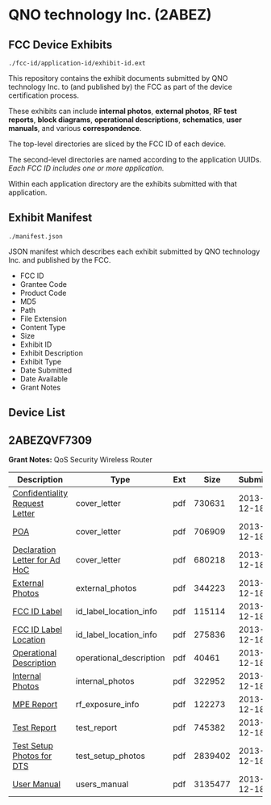 # QNO technology Inc. (2ABEZ)
## FCC Device Exhibits

```
./fcc-id/application-id/exhibit-id.ext
```

This repository contains the exhibit documents submitted by QNO technology Inc. to (and published by) the FCC as part of the device certification process.

These exhibits can include **internal photos**, **external photos**, **RF test reports**, **block diagrams**, **operational descriptions**, **schematics**, **user manuals**, and various **correspondence**.

The top-level directories are sliced by the FCC ID of each device.

The second-level directories are named according to the application UUIDs. *Each FCC ID includes one or more application.*

Within each application directory are the exhibits submitted with that application. 

## Exhibit Manifest

```
./manifest.json
```

JSON manifest which describes each exhibit submitted by QNO technology Inc. and published by the FCC.

- FCC ID
- Grantee Code
- Product Code
- MD5
- Path
- File Extension
- Content Type
- Size
- Exhibit ID
- Exhibit Description
- Exhibit Type
- Date Submitted
- Date Available
- Grant Notes

## Device List
## 2ABEZQVF7309
**Grant Notes:** QoS Security Wireless Router

| Description | Type | Ext | Size | Submitted | Available |
| ----------- | ---- | --- | ---- | --------- | --------- |
| [Confidentiality Request Letter](2ABEZQVF7309/17644fd5791a5c348215be7bf6e92187/2146277.pdf) | cover_letter | pdf | 730631 | 2013-12-18 | 2013-12-18 |
| [POA](2ABEZQVF7309/17644fd5791a5c348215be7bf6e92187/2146278.pdf) | cover_letter | pdf | 706909 | 2013-12-18 | 2013-12-18 |
| [Declaration Letter for Ad HoC](2ABEZQVF7309/17644fd5791a5c348215be7bf6e92187/2146279.pdf) | cover_letter | pdf | 680218 | 2013-12-18 | 2013-12-18 |
| [External Photos](2ABEZQVF7309/17644fd5791a5c348215be7bf6e92187/2146280.pdf) | external_photos | pdf | 344223 | 2013-12-18 | 2013-12-18 |
| [FCC ID Label](2ABEZQVF7309/17644fd5791a5c348215be7bf6e92187/2146282.pdf) | id_label_location_info | pdf | 115114 | 2013-12-18 | 2013-12-18 |
| [FCC ID Label Location](2ABEZQVF7309/17644fd5791a5c348215be7bf6e92187/2146283.pdf) | id_label_location_info | pdf | 275836 | 2013-12-18 | 2013-12-18 |
| [Operational Description](2ABEZQVF7309/17644fd5791a5c348215be7bf6e92187/2146276.pdf) | operational_description | pdf | 40461 | 2013-12-18 | 2013-12-18 |
| [Internal Photos](2ABEZQVF7309/17644fd5791a5c348215be7bf6e92187/2146281.pdf) | internal_photos | pdf | 322952 | 2013-12-18 | 2013-12-18 |
| [MPE Report](2ABEZQVF7309/17644fd5791a5c348215be7bf6e92187/2146286.pdf) | rf_exposure_info | pdf | 122273 | 2013-12-18 | 2013-12-18 |
| [Test Report](2ABEZQVF7309/17644fd5791a5c348215be7bf6e92187/2146285.pdf) | test_report | pdf | 745382 | 2013-12-18 | 2013-12-18 |
| [Test Setup Photos for DTS](2ABEZQVF7309/17644fd5791a5c348215be7bf6e92187/2146284.pdf) | test_setup_photos | pdf | 2839402 | 2013-12-18 | 2013-12-18 |
| [User Manual](2ABEZQVF7309/17644fd5791a5c348215be7bf6e92187/2146287.pdf) | users_manual | pdf | 3135477 | 2013-12-18 | 2013-12-18 |
